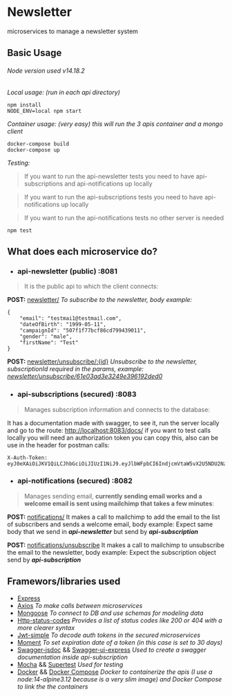 # Newsletter

microservices to manage a newsletter system


## Basic Usage

###### Node version used v14.18.2
*Local usage: (run in each api directory)*
```
npm install
NODE_ENV=local npm start
```

*Container usage: (very easy) this will run the 3 apis container and a mongo client*
```
docker-compose build
docker-compose up
```


*Testing:*
> If you want to run the api-newsletter tests you need to have api-subscriptions and api-notifications up locally

> If you want to run the api-subscriptions tests you need to have api-notifications up locally

> If you want to run the api-notifications tests no other server is needed

```
npm test
```


## What does each microservice do?
- ### api-newsletter (public) :8081 
> It is the public api to which the client connects:


**POST:** [newsletter/](#) *To subscribe to the newsletter, body example:* 
``` 
{
	"email": "testmai1@testmail.com",
	"dateOfBirth": "1999-05-11",
	"campaignId": "507f1f77bcf86cd799439011",
	"gender": "male",
	"firstName": "Test"
}
```

**POST:** [newsletter/unsubscribe/:{id}](#) *Unsubscribe to the newsletter, subscriptionId required in the params, example: [newsletter/unsubscribe/61e03ad3e3249e396192ded0](#)*


- ### api-subscriptions (secured) :8083 
>Manages subscription information and connects to the database:

It has a documentation made with swagger, to see it, run the server locally and go to the route: [http://localhost:8083/docs/](http://localhost:8083/docs/) 
if you want to test calls locally you will need an authorization token you can copy this, also can be use in the header for postman calls: 
``` 
X-Auth-Token:  eyJ0eXAiOiJKV1QiLCJhbGciOiJIUzI1NiJ9.eyJlbWFpbCI6IndjcmVtaW5vX2U5NDU2Nzc1NjVAdml4ZWouY29tIiwiZmlyc3ROYW1lIjoiQWRtaW4iLCJnZW5kZXIiOiJtYWxlIiwiZGF0ZU9mQmlydGgiOiIxOTk5LTA1LTExIiwiY2FtcGFpZ25JZCI6IjUwN2YxZjc3YmNmODZjZDc5OTQzOTAxMSIsImlhdCI6MTY0MjA3OTc1OX0.vnhOZGihe9GVT06TszfU9EOA_GukiBGl2KTm01f1EAA
```


- ### api-notifications (secured) :8082
>Manages sending email, **currently sending email works and a welcome email is sent using mailchimp that takes a few minutes**:

**POST:** [notifications/](#) It makes a call to mailchimp to add the email to the list of subscribers and sends a welcome email, body example: Expect same body that we send in ***api-newsletter*** but send by ***api-subscription***

**POST:** [notifications/unsubscribe](#) It makes a call to mailchimp to unsubscribe the email to the newsletter, body example: Expect the subscription object send by  ***api-subscription***


## Framewors/libraries used

- [Express](https://www.npmjs.com/package/express)
- [Axios](https://www.npmjs.com/package/axios) *To make calls between microservices*
- [Mongoose](https://www.npmjs.com/package/mongoose) *To connect to DB and use schemas for modeling data*
- [Http-status-codes](https://www.npmjs.com/package/http-status-codes) *Provides a list of status codes like 200 or 404 with a more clearer syntax*
- [Jwt-simple](https://www.npmjs.com/package/jwt-simple) *To decode auth tokens in the secured microservices*
- [Moment](https://www.npmjs.com/package/moment) *To set expiration date of a token (in this case is set to 30 days)*
- [Swagger-jsdoc](https://www.npmjs.com/package/swagger-jsdoc) && [Swagger-ui-express](https://www.npmjs.com/package/swagger-ui-express) *Used to create a swagger documentation inside api-subscription*
- [Mocha](https://www.npmjs.com/package/mocha) && [Supertest](https://www.npmjs.com/package/supertest) *Used for testing*
- [Docker](https://hub.docker.com/_/node) && [Docker Compose](https://docs.docker.com/compose/install/) *Docker to containerize the apis (I use a node:14-alpine3.12 because is a very slim image) and Docker Compose to link the the containers*




